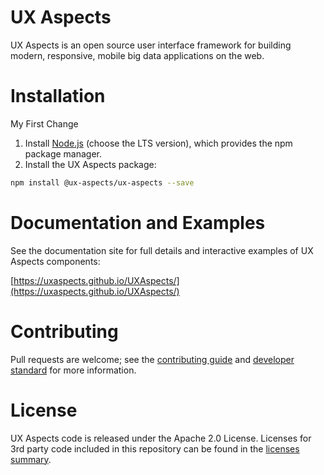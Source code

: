 # UX Aspects

UX Aspects is an open source user interface framework for building modern, responsive, mobile big data applications on the web.

# Installation

My First Change

1. Install [Node.js](https://nodejs.org/) (choose the LTS version), which provides the npm package manager.
2. Install the UX Aspects package:
```bash
npm install @ux-aspects/ux-aspects --save
```

# Documentation and Examples

See the documentation site for full details and interactive examples of UX Aspects components:

[https://uxaspects.github.io/UXAspects/](https://uxaspects.github.io/UXAspects/)

# Contributing

Pull requests are welcome; see the [contributing guide](CONTRIBUTING.md) and [developer standard](guides/developer-standard.md) for more information.

# License

UX Aspects code is released under the Apache 2.0 License. Licenses for 3rd party code included in this repository can be found in the [licenses summary](https://uxaspects.github.io/UXAspects/assets/licenses.txt).
